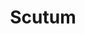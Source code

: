 ---
title: "Scutum"
hashtag: scutum
borders:
  - Aquila
  - Sagittarius
  - Serpens Cauda
layout: hashtag
tags:
  - Constellation
---
